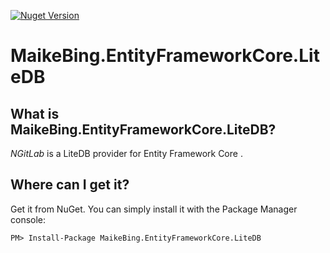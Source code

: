 
[![Nuget Version](https://img.shields.io/nuget/v/NGitLab.Plus.svg)](https://www.nuget.org/packages/MaikeBing.EntityFrameworkCore.LiteDB/)
 

# MaikeBing.EntityFrameworkCore.LiteDB

## What is MaikeBing.EntityFrameworkCore.LiteDB?

*NGitLab* is a LiteDB  provider for Entity Framework Core .

 
 
## Where can I get it?

Get it from NuGet. You can simply install it with the Package Manager console:

    PM> Install-Package MaikeBing.EntityFrameworkCore.LiteDB

 
